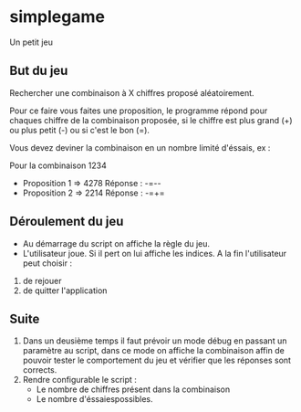 # simplegame
Un petit jeu

## But du jeu

Rechercher une combinaison à X chiffres proposé aléatoirement.

Pour ce faire vous faites une proposition, le programme répond pour chaques chiffre de la combinaison proposée, si le chiffre est plus grand (+) ou plus petit (-) ou si c'est le bon (=).

Vous devez deviner la combinaison en un nombre limité d'éssais, ex :

Pour la combinaison 1234
- Proposition 1 => 4278 Réponse : -=--
- Proposition 2 => 2214 Réponse : -=+=

## Déroulement du jeu

- Au démarrage du script on affiche la règle du jeu.
- L'utilisateur joue. Si il pert on lui affiche les indices.
A la fin l'utilisateur peut choisir :
1. de rejouer
2. de quitter l'application

## Suite

1. Dans un deusième temps il faut prévoir un mode débug en passant un paramètre au script, dans ce mode on affiche la combinaison affin de pouvoir tester le comportement du jeu et vérifier que les réponses sont corrects.
2. Rendre configurable le script :
    - Le nombre de chiffres présent dans la combinaison
    - Le nombre d'éssaiespossibles.